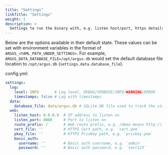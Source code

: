 ```yaml
---
title: "Settings"
linkTitle: "Settings"
weight: 1
description: >
  Settings to run the binary with, e.g. listen host/port, https details, log level.
---
```


Below are the options available in their default state. These values can be set with environment variables in the format of `ARGUS_<YAML_PATH_UNDER_SETTINGS>`. For example, `ARGUS_DATA_DATABASE_FILE=/opt/argus.db` would set the default database file location to `/opt/argus.db` (`settings.data.database_file`).

config.yml:
```yaml
settings:
  log:
    level: INFO       # Log level, DEBUG/VERBOSE/INFO/WARNING/ERROR
    timestamps: false # Log with timestamps
  data:
    database_file: data/argus.db # SQLite DB file used to track the state of services
  web:
    listen_host: 0.0.0.0  # IP address to listen on
    listen_port: 8080     # Port to listen on
    route_prefix: /       # Web route prefix, e.g. /demo means http://IP:PORT/demo to access
    cert_file: ''         # HTTPS Cert path, e.g. `cert.pem`
    pkey_file: ''         # HTTPS PrivKey path, e.g. `privkey.pem`
    basic_auth:
      username: ''        # Basic auth username, e.g. `admin`
      password: ''        # Basic auth password, e.g. `test123`
```
